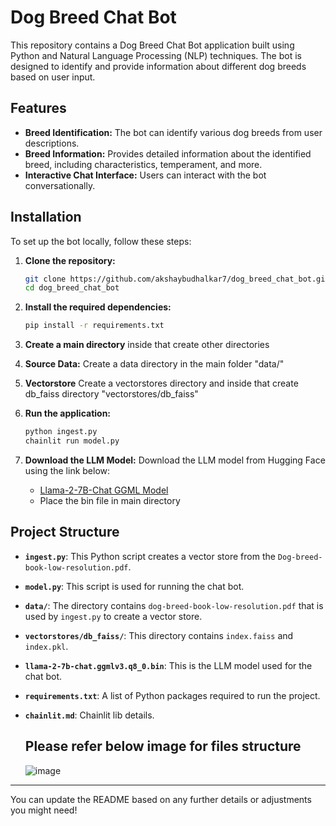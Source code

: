 # Dog Breed Chat Bot

This repository contains a Dog Breed Chat Bot application built using Python and Natural Language Processing (NLP) techniques. The bot is designed to identify and provide information about different dog breeds based on user input.

## Features

- **Breed Identification:** The bot can identify various dog breeds from user descriptions.
- **Breed Information:** Provides detailed information about the identified breed, including characteristics, temperament, and more.
- **Interactive Chat Interface:** Users can interact with the bot conversationally.

## Installation

To set up the bot locally, follow these steps:

1. **Clone the repository:**
   ```bash
   git clone https://github.com/akshaybudhalkar7/dog_breed_chat_bot.git
   cd dog_breed_chat_bot
   ```

2. **Install the required dependencies:**
   ```bash
   pip install -r requirements.txt
   ```

3. **Create a main directory**
   inside that create other directories
   
4. **Source Data:**
   Create a data directory in the main folder
   "data/"

5. **Vectorstore**
Create a vectorstores directory and inside that create db_faiss directory 
"vectorstores/db_faiss"

6. **Run the application:**
   ```bash
   python ingest.py
   chainlit run model.py
   ```

7. **Download the LLM Model:**
   Download the LLM model from Hugging Face using the link below:
   - [Llama-2-7B-Chat GGML Model](https://huggingface.co/TheBloke/Llama-2-7B-Chat-GGML/blob/main/llama-2-7b-chat.ggmlv3.q8_0.bin)
   - Place the bin file in main directory

## Project Structure

- **`ingest.py`**: This Python script creates a vector store from the `Dog-breed-book-low-resolution.pdf`.
- **`model.py`**: This script is used for running the chat bot.
- **`data/`**: The directory contains `dog-breed-book-low-resolution.pdf` that is used by `ingest.py` to create a vector store.
- **`vectorstores/db_faiss/`**: This directory contains `index.faiss` and `index.pkl`.
- **`llama-2-7b-chat.ggmlv3.q8_0.bin`**: This is the LLM model used for the chat bot.
- **`requirements.txt`**: A list of Python packages required to run the project.
- **`chainlit.md`**: Chainlit lib details.

  ## Please refer below image for files structure
  ![image](https://github.com/user-attachments/assets/248533fa-93a0-40ca-8856-1031ddf4206c)


---



You can update the README based on any further details or adjustments you might need!
